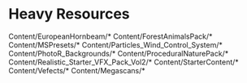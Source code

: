 # Heavy Resources
Content/EuropeanHornbeam/*
Content/ForestAnimalsPack/*
Content/MSPresets/*
Content/Particles_Wind_Control_System/*
Content/PhotoR_Backgrounds/*
Content/ProceduralNaturePack/*
Content/Realistic_Starter_VFX_Pack_Vol2/*
Content/StarterContent/*
Content/Vefects/*
Content/Megascans/*
